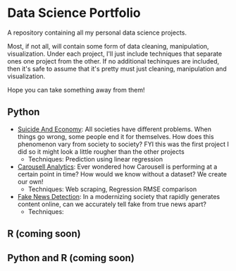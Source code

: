 # Data Science Portfolio
A repository containing all my personal data science projects.

Most, if not all, will contain some form of data cleaning, manipulation, visualization. Under each project, I'll just include techniques that separate ones one project from the other. If no additional techinques are included, then it's safe to assume that it's pretty must just cleaning, manipulation and visualization. 

Hope you can take something away from them!

## Python
- [Suicide And Economy](https://github.com/zenrith/Data-Science-Portfolio-/blob/main/Suicide%20And%20Economy/Suicide%20And%20Economy.ipynb): All societies have different problems. When things go wrong, some people end it for themselves. How does this phenomenon vary from society to society? FYI this was the first project I did so it might look a little rougher than the other projects
  - Techniques: Prediction using linear regression
- [Carousell Analytics](https://github.com/zenrith/Data-Science-Portfolio-/blob/main/Carousell%20Analytics/Carousell%20Analytics.ipynb): Ever wondered how Carousell is performing at a certain point in time? How would we know without a dataset? We create our own!
  - Techniques: Web scraping, Regression RMSE comparison 
- [Fake News Detection](): In a modernizing society that rapidly generates content online, can we accurately tell fake from true news apart?
  - Techniques: 

## R (coming soon)


## Python and R (coming soon) 
